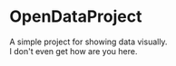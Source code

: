 # OpenDataProject
A simple project for showing data visually.<br/>
I don't even get how are you here.
